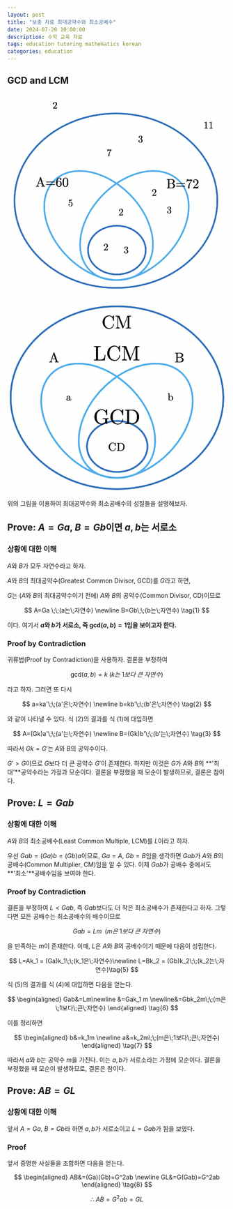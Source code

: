 ```yaml
---
layout: post
title: "보충 자료 최대공약수와 최소공배수"
date: 2024-07-20 10:00:00
description: 수학 교육 자료
tags: education tutoring mathematics korean
categories: education
---
```



## GCD and LCM

![](/assets/img/blog/tutoring/untitled__161f0f24f931802cbe25e788d3d23.png)

![](/assets/img/blog/tutoring/untitled_1__161f0f24f931802cbe25e788d3d23.png)

위의 그림을 이용하여 최대공약수와 최소공배수의 성질들을 설명해보자.

## Prove: $A=Ga$, $B=Gb$이면 $a, b$는 서로소

### 상황에 대한 이해

$A$와 $B$가 모두 자연수라고 하자.

$A$와 $B$의 최대공약수(Greatest Common Divisor, GCD)를 $G$라고 하면,

$G$는 ($A$와 $B$의 최대공약수이기 전에) $A$와 $B$의 공약수(Common Divisor, CD)이므로

$$
A=Ga \;\;(a는\;자연수) \newline B=Gb\;\;(b는\;자연수) \tag{1}
$$

이다. 여기서 **$a$와 $b$가 서로소, 즉 $\textrm{gcd}(a, b)=1$임을 보이고자 한다.**

### Proof by Contradiction

귀류법(Proof by Contradiction)을 사용하자. 결론을 부정하여

$$
\textrm{gcd}(a, b)=k\;(k는 \;1보다 \;큰\;자연수)
$$

라고 하자. 그러면 또 다시

$$
a=ka'\;\;(a'은\;자연수) \newline b=kb'\;\;(b'은\;자연수) \tag{2}
$$

와 같이 나타낼 수 있다. 식 $(2)$의 결과를 식 $(1)$에 대입하면

$$
A=(Gk)a'\;\;(a'는\;자연수) \newline B=(Gk)b'\;\;(b'는\;자연수) \tag{3}
$$

따라서 $Gk=G'$는 $A$와 $B$의 공약수이다.

$G'>G$이므로 $G$보다 더 큰 공약수 $G'$이 존재한다. 하지만 이것은 $G$가 $A$와 $B$의 **'최대'**공약수라는 가정과 모순이다. 결론을 부정했을 때 모순이 발생하므로, 결론은 참이다.

## Prove: $L=Gab$

### 상황에 대한 이해

$A$와 $B$의 최소공배수(Least Common Multiple, LCM)를 $L$이라고 하자.

우선 $Gab=(Ga)b=(Gb)a$이므로, $Ga=A,\;Gb=B$임을 생각하면 $Gab$가 $A$와 $B$의 공배수(Common Multiplier, CM)임을 알 수 있다. 이제 $Gab$가 공배수 중에서도 **'최소'**공배수임을 보여야 한다.

### Proof by Contradiction

결론을 부정하여 $L<Gab$, 즉 $Gab$보다도 더 작은 최소공배수가 존재한다고 하자. 그렇다면 모든 공배수는 최소공배수의 배수이므로

$$
Gab=Lm\;\;(m은\;1보다\;큰\;자연수) \tag{4}
$$

을 만족하는 $m$이 존재한다. 이때, $L$은 $A$와 $B$의 공배수이기 때문에 다음이 성립한다.

$$
L=Ak_1 = (Ga)k_1\;\;(k_1은\;자연수)\newline L=Bk_2 = (Gb)k_2\;\;(k_2는\;자연수)\tag{5}
$$

식 $(5)$의 결과를 식 $(4)$에 대입하면 다음을 얻는다.

$$
\begin{aligned} Gab&=Lm\newline &=Gak_1 m \newline&=Gbk_2m\;\;(m은\;1보다\;큰\;자연수) \end{aligned} \tag{6}
$$

이를 정리하면

$$
\begin{aligned} b&=k_1m \newline a&=k_2m\;\;(m은\;1보다\;큰\;자연수) \end{aligned} \tag{7}
$$

따라서 $a$와 $b$는 공약수 $m$을 가진다. 이는 $a,b$가 서로소라는 가정에 모순이다. 결론을 부정했을 때 모순이 발생하므로, 결론은 참이다.

## Prove: $AB=GL$

### 상황에 대한 이해

앞서 $A=Ga$, $B=Gb$라 하면 $a,b$가 서로소이고 $L=Gab$가 됨을 보였다.

### Proof

앞서 증명한 사실들을 조합하면 다음을 얻는다.

$$
\begin{aligned} AB&=(Ga)(Gb)=G^2ab \newline GL&=G(Gab)=G^2ab \end{aligned} \tag{8}
$$

$$
\therefore \; AB=G^2ab=GL \tag{9}
$$
